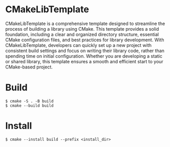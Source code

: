 # CMakeLibTemplate
CMakeLibTemplate is a comprehensive template designed to streamline the process of building a library using CMake. This template provides a solid foundation, including a clear and organized directory structure, essential CMake configuration files, and best practices for library development. With CMakeLibTemplate, developers can quickly set up a new project with consistent build settings and focus on writing their library code, rather than spending time on initial configuration. Whether you are developing a static or shared library, this template ensures a smooth and efficient start to your CMake-based project.

# Build
    $ cmake -S . -B build
    $ cmake --build build
# Install
    $ cmake --install build --prefix <install_dir>